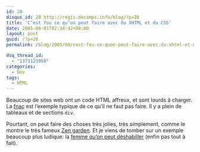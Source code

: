 ```yaml
---
id: 28
disqus_id: 28 http://regis.decamps.info/blog/?p=28
title: 'C’est fou ce qu’on peut faire avec du XHTML et du CSS'
date: 2005-08-01T02:34:42+00:00
layout: post
guid: /?p=28
permalink: /blog/2005/08/cest-fou-ce-quon-peut-faire-avec-du-xhtml-et-du-css/

dsq_thread_id:
  - "1373123958"
categories:
  - Dev
tags:
  - HTML
---
```

Beaucoup de sites web ont un code HTML affreux, et sont lourds à charger. La [fnac](http://www.fnac.com) est l’exemple typique de ce qu’il ne faut pas faire. Il y a plein de tableaux et de sections `div`.

Pourtant, on peut faire des choses très jolies, très simplement, comme le montre le très fameux [Zen garden](http://www.csszengarden.com/). Et je viens de tomber sur un exemple beaucoup plus ludique: la [femme qu’on peut déshabiller](http://www.biocandy.dk/test.php) (enfin pas tout à fait).
